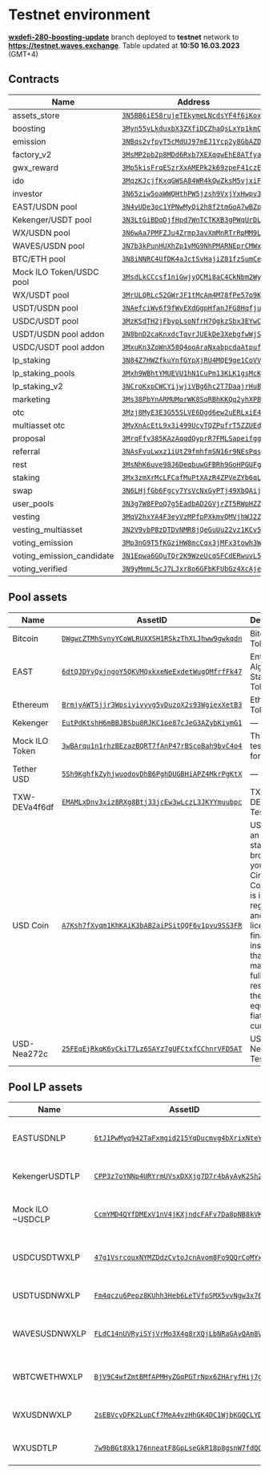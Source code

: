 # Testnet environment
[**wxdefi-280-boosting-update**](https://github.com/waves-exchange/contracts/tree/wxdefi-280-boosting-update) branch deployed to **testnet** network to **https://testnet.waves.exchange**. Table updated at **10:50 16.03.2023** (GMT+4)

## Contracts
| Name | Address | Public key | Code |
|------|---------|------------|------|
assets_store | [`3N5BB6iE58rujeTEkymeLNcdsYF4f6iKoxr`](https://wavesexplorer.com/addresses/3N5BB6iE58rujeTEkymeLNcdsYF4f6iKoxr?network=testnet) | `EtZZHS4uqNXY5WPneZ8jY2aA95peXwthJVLzAMxMp379` | [assets_store.ride](https://github.com/waves-exchange/contracts/blob/wxdefi-280-boosting-update/ride/assets_store.ride) 
boosting | [`3Myn55vLkduxbX3ZXfiDCZhaQsLxYp1kmCy`](https://wavesexplorer.com/addresses/3Myn55vLkduxbX3ZXfiDCZhaQsLxYp1kmCy?network=testnet) | `9W33iCCNfmFxUbiC6XZcH5x7f6xfwC7Jb3BoExT5q2PV` | [boosting.ride](https://github.com/waves-exchange/contracts/blob/wxdefi-280-boosting-update/ride/boosting.ride) 
emission | [`3NBqs2vfpyT5cMdUJ97mEJ1Ycp2y8GbAZDA`](https://wavesexplorer.com/addresses/3NBqs2vfpyT5cMdUJ97mEJ1Ycp2y8GbAZDA?network=testnet) | `H19CeJVbUnfsK8EYs8K6fHxwBH7pLyxw8WCDFu7D4rGQ` | [emission.ride](https://github.com/waves-exchange/contracts/blob/wxdefi-280-boosting-update/ride/emission.ride) 
factory_v2 | [`3MsMP2pb2p8MDd6Rxb7XEXqqwEhE8ATfyai`](https://wavesexplorer.com/addresses/3MsMP2pb2p8MDd6Rxb7XEXqqwEhE8ATfyai?network=testnet) | `2JEaBjtjvMoNGKZmL9QxYefa1VkMJM3vMW8rNvTs9R2H` | [factory_v2.ride](https://github.com/waves-exchange/contracts/blob/wxdefi-280-boosting-update/ride/factory_v2.ride) 
gwx_reward | [`3Mp5kisFrqESzrXxAMEPk2k69zpeF41czEE`](https://wavesexplorer.com/addresses/3Mp5kisFrqESzrXxAMEPk2k69zpeF41czEE?network=testnet) | `G349Uq3FTox7dRNLeAfAQeoACvwZ9iEnVSaHcEYn6j8J` | [gwx_reward.ride](https://github.com/waves-exchange/contracts/blob/wxdefi-280-boosting-update/ride/gwx_reward.ride) 
ido | [`3MqzKJcjfKxqGWSA84WR4kQwZksM5vjxiFp`](https://wavesexplorer.com/addresses/3MqzKJcjfKxqGWSA84WR4kQwZksM5vjxiFp?network=testnet) | `bS6Cchmk25EdDcapkz8W5WkZgthTHHW6sSBbcidSrCb` | [ido.ride](https://github.com/waves-exchange/contracts/blob/wxdefi-280-boosting-update/ride/ido.ride) 
investor | [`3N65ziw5oaWWQHthPW5jzsh9VxjYxHwpv33`](https://wavesexplorer.com/addresses/3N65ziw5oaWWQHthPW5jzsh9VxjYxHwpv33?network=testnet) | `5yoY2Atq5TS6YzXkDHGig1DJdaYnWskuGToqK61rQWQd` | [investor.ride](https://github.com/waves-exchange/contracts/blob/wxdefi-280-boosting-update/ride/investor.ride) 
EAST/USDN pool | [`3N4vUDe3oc1YPNwMyQi2h8f2tmGoA7wBZp2`](https://wavesexplorer.com/addresses/3N4vUDe3oc1YPNwMyQi2h8f2tmGoA7wBZp2?network=testnet) | `6MuWw1pkme7UgQX2hZh8yTZyoWVkz8A4rmHZ1acrsrVm` | [lp.ride](https://github.com/waves-exchange/contracts/blob/wxdefi-280-boosting-update/ride/lp.ride) 
Kekenger/USDT pool | [`3N3LtGiBDqDjfHpd7WnTCTKXB3gPWqUrDLL`](https://wavesexplorer.com/addresses/3N3LtGiBDqDjfHpd7WnTCTKXB3gPWqUrDLL?network=testnet) | `3wnnbmrpP3X4LxULFVHTeu7zNZBzFV7NSxRokwryVFaJ` | [lp.ride](https://github.com/waves-exchange/contracts/blob/wxdefi-280-boosting-update/ride/lp.ride) 
WX/USDN pool | [`3N6wAa7PMFZJu4Zrmp3avXmMnRTrRpMM9Lh`](https://wavesexplorer.com/addresses/3N6wAa7PMFZJu4Zrmp3avXmMnRTrRpMM9Lh?network=testnet) | `Cr8D7eozSzJh7XHsYTjBinPpo3SS83BrCGiBAJsjGxBo` | [lp.ride](https://github.com/waves-exchange/contracts/blob/wxdefi-280-boosting-update/ride/lp.ride) 
WAVES/USDN pool | [`3N7b3kPunHUXhZp1vMG9NhPMARNEprCMWxT`](https://wavesexplorer.com/addresses/3N7b3kPunHUXhZp1vMG9NhPMARNEprCMWxT?network=testnet) | `AYbpHveq7zviKTDV7SGTB1pZGFbkumgfq3jSwVv6BznT` | [lp.ride](https://github.com/waves-exchange/contracts/blob/wxdefi-280-boosting-update/ride/lp.ride) 
BTC/ETH pool | [`3N8iNNRC4UfDK4aJctSvHajiZ81fzSumCeP`](https://wavesexplorer.com/addresses/3N8iNNRC4UfDK4aJctSvHajiZ81fzSumCeP?network=testnet) | `F7NZd812aXMUyDcj1XaB3wgMJXJfUsq3RhPhrEZ9b6ND` | [lp.ride](https://github.com/waves-exchange/contracts/blob/wxdefi-280-boosting-update/ride/lp.ride) 
Mock ILO Token/USDC pool | [`3MsdLkCCcsf1niGwjyQCMi8aC4CkNbm2Wy9`](https://wavesexplorer.com/addresses/3MsdLkCCcsf1niGwjyQCMi8aC4CkNbm2Wy9?network=testnet) | `B4L9D9LnFwCPW8fFVc65SHyFNYjb1KJv6MUQXPGMPSTy` | [lp.ride](https://github.com/waves-exchange/contracts/blob/wxdefi-280-boosting-update/ride/lp.ride) 
WX/USDT pool | [`3MrULQRLc52GWrJF1tMcAm4M78fPe57o9Kt`](https://wavesexplorer.com/addresses/3MrULQRLc52GWrJF1tMcAm4M78fPe57o9Kt?network=testnet) | `Aig94J3pRT3J41eXw33rJrs67gTCECiMVRZrbtuoARit` | [lp.ride](https://github.com/waves-exchange/contracts/blob/wxdefi-280-boosting-update/ride/lp.ride) 
USDT/USDN pool | [`3NAefciWv6f9fWvEXdGgpHfanJFG8HqfjuT`](https://wavesexplorer.com/addresses/3NAefciWv6f9fWvEXdGgpHfanJFG8HqfjuT?network=testnet) | `D1BL65meykxFZTCuq7jq9HSGLLnWvQamQPUNrguW5w39` | [lp_stable.ride](https://github.com/waves-exchange/contracts/blob/wxdefi-280-boosting-update/ride/lp_stable.ride) 
USDC/USDT pool | [`3MzKSdTH2jFbypLsoNfrH7QgkzSbx3EYwCA`](https://wavesexplorer.com/addresses/3MzKSdTH2jFbypLsoNfrH7QgkzSbx3EYwCA?network=testnet) | `35yd3qw1gxKDxKwGAykHN9fANbXNWwseaUwbWDj24o3x` | [lp_stable.ride](https://github.com/waves-exchange/contracts/blob/wxdefi-280-boosting-update/ride/lp_stable.ride) 
USDT/USDN pool addon | [`3N8bnD2caKnxdcTqvrJUEkDe3XebgfwWjSV`](https://wavesexplorer.com/addresses/3N8bnD2caKnxdcTqvrJUEkDe3XebgfwWjSV?network=testnet) | `8KXPjDuC8ffL9qjNuDBLnkvJKbMojhZYcnm2o75UCyun` | [lp_stable_addon.ride](https://github.com/waves-exchange/contracts/blob/wxdefi-280-boosting-update/ride/lp_stable_addon.ride) 
USDC/USDT pool addon | [`3MxuKn3ZoWnX58Q4ooAraNxabpcdaAtpufk`](https://wavesexplorer.com/addresses/3MxuKn3ZoWnX58Q4ooAraNxabpcdaAtpufk?network=testnet) | `3GJt6j9wqqWrm9ontm1mnLfeW2wgWZYSqzVb9ueSKL1E` | [lp_stable_addon.ride](https://github.com/waves-exchange/contracts/blob/wxdefi-280-boosting-update/ride/lp_stable_addon.ride) 
lp_staking | [`3N84Z7HWZfkuYnfGYpXjRU4MQE9ge1CoVVL`](https://wavesexplorer.com/addresses/3N84Z7HWZfkuYnfGYpXjRU4MQE9ge1CoVVL?network=testnet) | `ER6eHxtBYJ4JakpeheRtGgvT5AeP1S4g44VxoNJo14kd` | [lp_staking.ride](https://github.com/waves-exchange/contracts/blob/wxdefi-280-boosting-update/ride/lp_staking.ride) 
lp_staking_pools | [`3Mxh9WBhtYMUEVU1hN1CuPm13KLK1gsMcK8`](https://wavesexplorer.com/addresses/3Mxh9WBhtYMUEVU1hN1CuPm13KLK1gsMcK8?network=testnet) | `8f1rQCPEcUfjitkvwMuxK9bwf2jupzdaHjtKTW5J45Rf` | [lp_staking_pools.ride](https://github.com/waves-exchange/contracts/blob/wxdefi-280-boosting-update/ride/lp_staking_pools.ride) 
lp_staking_v2 | [`3NCroKxpCWCYijwjiVBg6hc2T7DaajrHuBr`](https://wavesexplorer.com/addresses/3NCroKxpCWCYijwjiVBg6hc2T7DaajrHuBr?network=testnet) | `4j5ighurrUZ2WcdBTRGqBfXs5fz9YDA76D4gtpZ9basj` | [lp_staking_v2.ride](https://github.com/waves-exchange/contracts/blob/wxdefi-280-boosting-update/ride/lp_staking_v2.ride) 
marketing | [`3Ms38PbYnARMUMorWK8SqRBhKKQq2yhXPB1`](https://wavesexplorer.com/addresses/3Ms38PbYnARMUMorWK8SqRBhKKQq2yhXPB1?network=testnet) | `3EfudNNQNACtTotZKwkRu97fZW5fFjUPwuP1gd3oBHJs` | [marketing.ride](https://github.com/waves-exchange/contracts/blob/wxdefi-280-boosting-update/ride/marketing.ride) 
otc | [`3Mzj8MyE3E3G55SLVE6Dgd6ew2uERLxiE4U`](https://wavesexplorer.com/addresses/3Mzj8MyE3E3G55SLVE6Dgd6ew2uERLxiE4U?network=testnet) | `8E1ZoUTJyyA7ybXtP2NxUZKdAwvR1ruiQUxZD2bYJJMF` | [otc.ride](https://github.com/waves-exchange/contracts/blob/wxdefi-280-boosting-update/ride/otc.ride) 
multiasset otc | [`3MvXnAcEtL9x3i499UcvTQZPufrT5ZZUEd5`](https://wavesexplorer.com/addresses/3MvXnAcEtL9x3i499UcvTQZPufrT5ZZUEd5?network=testnet) | `GSAhb4fdky75LiCZ4p4DDK4rmWpmsgGBg1ZVdtPfmRES` | [otc_multiasset.ride](https://github.com/waves-exchange/contracts/blob/wxdefi-280-boosting-update/ride/otc_multiasset.ride) 
proposal | [`3MrqFfv385KAzAqqdQyprR7FMLSapeifggB`](https://wavesexplorer.com/addresses/3MrqFfv385KAzAqqdQyprR7FMLSapeifggB?network=testnet) | `8Tqc64F7G2nACr6yk8egBWCVAp9ZLxjTeWYdXoyQvMAN` | [proposal.ride](https://github.com/waves-exchange/contracts/blob/wxdefi-280-boosting-update/ride/proposal.ride) 
referral | [`3NAsFvuLwxz1iUtZ9fmhfmSN16r9NEsPqsh`](https://wavesexplorer.com/addresses/3NAsFvuLwxz1iUtZ9fmhfmSN16r9NEsPqsh?network=testnet) | `33fpjdpM9FMu87RZKePniPardKqQXM96sm7VhAk3JEVQ` | [referral.ride](https://github.com/waves-exchange/contracts/blob/wxdefi-280-boosting-update/ride/referral.ride) 
rest | [`3MsNhK6uve98J6DeqbuwGFBRh9GoHPGUFgp`](https://wavesexplorer.com/addresses/3MsNhK6uve98J6DeqbuwGFBRh9GoHPGUFgp?network=testnet) | `86RHVxKovtU7yKnepY8wKsd8niDxGAsiwuA1XA1DNqrS` | [rest.ride](https://github.com/waves-exchange/contracts/blob/wxdefi-280-boosting-update/ride/rest.ride) 
staking | [`3Mx3zmXrMcLFCafMuPtXAzR4ZPVeZYb6qLz`](https://wavesexplorer.com/addresses/3Mx3zmXrMcLFCafMuPtXAzR4ZPVeZYb6qLz?network=testnet) | `D28XoueZWsMfm8Y5pa6C5ZFuYoWgre2Wm8tzJANJgMnq` | [staking.ride](https://github.com/waves-exchange/contracts/blob/wxdefi-280-boosting-update/ride/staking.ride) 
swap | [`3N6LHjfGb6Fgcy7YsVcNxGyPTj49XbQAijq`](https://wavesexplorer.com/addresses/3N6LHjfGb6Fgcy7YsVcNxGyPTj49XbQAijq?network=testnet) | `2u2wYYcVBQv43Cc71zkhHPPitkqgg6dqTZ3nUMvYJ1uq` | [swap.ride](https://github.com/waves-exchange/contracts/blob/wxdefi-280-boosting-update/ride/swap.ride) 
user_pools | [`3N3g7W8FPoQ7g5EadbAD2GVjrZT5RWpHZZh`](https://wavesexplorer.com/addresses/3N3g7W8FPoQ7g5EadbAD2GVjrZT5RWpHZZh?network=testnet) | `Ap7CkWd6fzBU34kGo4GJJzC5q4qWXuLVunzE25PchdGS` | [user_pools.ride](https://github.com/waves-exchange/contracts/blob/wxdefi-280-boosting-update/ride/user_pools.ride) 
vesting | [`3MqV2hxYA4F3eyVzMPfpPXkmvQMVjhWJ2Zz`](https://wavesexplorer.com/addresses/3MqV2hxYA4F3eyVzMPfpPXkmvQMVjhWJ2Zz?network=testnet) | `E7cYpzqL1fF9VQjL3m4zr3xXfV289rCkrfE2fJyAHMqR` | [vesting.ride](https://github.com/waves-exchange/contracts/blob/wxdefi-280-boosting-update/ride/vesting.ride) 
vesting_multiasset | [`3N2V9vbP8zDTDvNMR8jQeGuUu22vz1KCv5i`](https://wavesexplorer.com/addresses/3N2V9vbP8zDTDvNMR8jQeGuUu22vz1KCv5i?network=testnet) | `3JBooHFx9f8xuJuUNn9AeF8B4U8a9onpNMbvzV3UTVTk` | [vesting_multiasset.ride](https://github.com/waves-exchange/contracts/blob/wxdefi-280-boosting-update/ride/vesting_multiasset.ride) 
voting_emission | [`3Mp3nG9T5fKGziHW8mcCqx3jMFx3towh3WA`](https://wavesexplorer.com/addresses/3Mp3nG9T5fKGziHW8mcCqx3jMFx3towh3WA?network=testnet) | `D46gQxzmdzdCTYRg6dMcwFoUrc6ZmxF6GKd5ZoTkvzp1` | [voting_emission.ride](https://github.com/waves-exchange/contracts/blob/wxdefi-280-boosting-update/ride/voting_emission.ride) 
voting_emission_candidate | [`3N1Epwa6GQuTQr2K9WzeUcqSFCdERwuvL5T`](https://wavesexplorer.com/addresses/3N1Epwa6GQuTQr2K9WzeUcqSFCdERwuvL5T?network=testnet) | `7iXEgsFNsnbLZ3ca4tmz8jffnyxMu9keuBV6CuQPJLuA` | [voting_emission_candidate.ride](https://github.com/waves-exchange/contracts/blob/wxdefi-280-boosting-update/ride/voting_emission_candidate.ride) 
voting_verified | [`3N9yMmmL5cJ7LJxr8o6GFbKFUbGz4XcAjeg`](https://wavesexplorer.com/addresses/3N9yMmmL5cJ7LJxr8o6GFbKFUbGz4XcAjeg?network=testnet) | `C2aAS9D6FqfbrkCuCQCtPWAiopjyagvitFLjRuLcRPYt` | [voting_verified.ride](https://github.com/waves-exchange/contracts/blob/wxdefi-280-boosting-update/ride/voting_verified.ride) 

## Pool assets
| Name | AssetID | Description |
|------|---------|-------------|
Bitcoin | [`DWgwcZTMhSvnyYCoWLRUXXSH1RSkzThXLJhww9gwkqdn`](https://wavesexplorer.com/assets/DWgwcZTMhSvnyYCoWLRUXXSH1RSkzThXLJhww9gwkqdn?network=testnet) | Bitcoin Token 
EAST | [`6dtQJDYyQxjngoY5QKVMQxkxeNeExdetWugQMfrfFk47`](https://wavesexplorer.com/assets/6dtQJDYyQxjngoY5QKVMQxkxeNeExdetWugQMfrfFk47?network=testnet) | Enterprise Algorithmic Stable Token 
Ethereum | [`BrmjyAWT5jjr3Wpsiyivyvg5vDuzoX2s93WgiexXetB3`](https://wavesexplorer.com/assets/BrmjyAWT5jjr3Wpsiyivyvg5vDuzoX2s93WgiexXetB3?network=testnet) | Ethereum Token 
Kekenger | [`EutPdKtshH6mBBJBSbu8RJKC1pe87cJeG3AZybKiymG1`](https://wavesexplorer.com/assets/EutPdKtshH6mBBJBSbu8RJKC1pe87cJeG3AZybKiymG1?network=testnet) | — 
Mock ILO Token | [`3wBArqu1n1rhzBEzazBQRT7fAnP47rBScoBah9bvC4o4`](https://wavesexplorer.com/assets/3wBArqu1n1rhzBEzazBQRT7fAnP47rBScoBah9bvC4o4?network=testnet) | This is the test token for ILO 
Tether USD | [`5Sh9KghfkZyhjwuodovDhB6PghDUGBHiAPZ4MkrPgKtX`](https://wavesexplorer.com/assets/5Sh9KghfkZyhjwuodovDhB6PghDUGBHiAPZ4MkrPgKtX?network=testnet) | — 
TXW-DEVa4f6df | [`EMAMLxDnv3xiz8RXg8Btj33jcEw3wLczL3JKYYmuubpc`](https://wavesexplorer.com/assets/EMAMLxDnv3xiz8RXg8Btj33jcEw3wLczL3JKYYmuubpc?network=testnet) | TXW-DEVa4f6df Test Token 
USD Coin | [`A7Ksh7fXyqm1KhKAiK3bAB2aiPSitQQF6v1pyu9SS3FR`](https://wavesexplorer.com/assets/A7Ksh7fXyqm1KhKAiK3bAB2aiPSitQQF6v1pyu9SS3FR?network=testnet) | USD Coin is an ERC-20 stablecoin brought to you by Circle and Coinbase. It is issued by regulated and licensed financial institutions that maintain full reserves of the equivalent fiat currency. 
USD-Nea272c | [`25FEqEjRkqK6yCkiT7Lz6SAYz7gUFCtxfCChnrVFD5AT`](https://wavesexplorer.com/assets/25FEqEjRkqK6yCkiT7Lz6SAYz7gUFCtxfCChnrVFD5AT?network=testnet) | USD-Nea272c Test Token 

## Pool LP assets
| Name | AssetID | Description |
|------|---------|-------------|
EASTUSDNLP | [`6tJ1PwMyq942TaFxmgid215YqDucmvg4bXrixNteYbQt`](https://wavesexplorer.com/assets/6tJ1PwMyq942TaFxmgid215YqDucmvg4bXrixNteYbQt?network=testnet) | WX EAST/USDN pool liquidity provider token 
KekengerUSDTLP | [`CPP3z7oYNNp4URYrmUVsxDXXjg7D7r4bAyAyK2Sh2Qmd`](https://wavesexplorer.com/assets/CPP3z7oYNNp4URYrmUVsxDXXjg7D7r4bAyAyK2Sh2Qmd?network=testnet) | Kekenger/USDT pool liquidity provider token 
Mock ILO ~USDCLP | [`CcmYMD4QYfDMExV1nV4jKXjndcFAFv7Da8pNB8kVKUFa`](https://wavesexplorer.com/assets/CcmYMD4QYfDMExV1nV4jKXjndcFAFv7Da8pNB8kVKUFa?network=testnet) | Mock ILO ~/USDC pool liquidity provider token 
USDCUSDTWXLP | [`47g1VsrcouxNYMZDdzCvtoJcnAvom8Fo9QQrCoMYx4Ed`](https://wavesexplorer.com/assets/47g1VsrcouxNYMZDdzCvtoJcnAvom8Fo9QQrCoMYx4Ed?network=testnet) | WX USDC/USDT pool liquidity provider token 
USDTUSDNWXLP | [`Fm4qczu6Pepz8KUhh3Heb6LeTVfpSMX5vvNgw3x764CS`](https://wavesexplorer.com/assets/Fm4qczu6Pepz8KUhh3Heb6LeTVfpSMX5vvNgw3x764CS?network=testnet) | WX Usdt/Usdn pool liquidity provider token 
WAVESUSDNWXLP | [`FLdC14nUVRyiSYjVrMo3X4g8rXQjLbNRaGAyQAm8V68V`](https://wavesexplorer.com/assets/FLdC14nUVRyiSYjVrMo3X4g8rXQjLbNRaGAyQAm8V68V?network=testnet) | WX Waves/Usdn pool liquidity provider token 
WBTCWETHWXLP | [`BjV9C4wfZmtBMfAPMHyZGqPGTrNpx6ZHAryfHij7grT`](https://wavesexplorer.com/assets/BjV9C4wfZmtBMfAPMHyZGqPGTrNpx6ZHAryfHij7grT?network=testnet) | WX WBTC/WETH pool liquidity provider token 
WXUSDNWXLP | [`2sEBVcyDFK2LupCf7MeA4vzHhGK4DC1WjbKGQCLYDqib`](https://wavesexplorer.com/assets/2sEBVcyDFK2LupCf7MeA4vzHhGK4DC1WjbKGQCLYDqib?network=testnet) | WX WX/Usdn pool liquidity provider token 
WXUSDTLP | [`7w9bBGt8Xk176nneatF8GpLseGkR18p8gsnW7fdQCqP8`](https://wavesexplorer.com/assets/7w9bBGt8Xk176nneatF8GpLseGkR18p8gsnW7fdQCqP8?network=testnet) | WX/USDT pool liquidity provider token 
